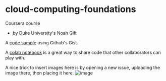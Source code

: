 # cloud-computing-foundations

Coursera course
* by Duke University's Noah Gift


A [code sample](https://gist.github.com/jonasmmiguel/d3cfa0c58f2bb6efa358f2d5c696d343) using Github's Gist.

A [colab notebook](technical_docs.ipynb) is a great way to share code that other collaborators can play with.

A nice trick to insert images here is by opening a new issue, uploading the image there, then placing it here.
![image](https://user-images.githubusercontent.com/44494117/186995088-c6c93821-df57-4761-9fc0-e935370a713a.png)

